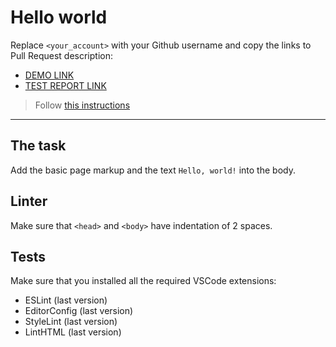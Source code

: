 # Hello world

Replace `<your_account>` with your Github username and copy the links to Pull Request description:
- [DEMO LINK](https://Vitalii-Belostotskiy.github.io/layout_hello-world/)
- [TEST REPORT LINK](https://Vitalii-Belostotskiy.github.io/layout_hello-world/report/html_report/)

> Follow [this instructions](https://mate-academy.github.io/layout_task-guideline/#how-to-solve-the-layout-tasks-on-github)
___

## The task

Add the basic page markup and the text `Hello, world!` into the body.

## Linter

Make sure that `<head>` and `<body>` have indentation of 2 spaces.

## Tests

Make sure that you installed all the required VSCode extensions:

- ESLint (last version)
- EditorConfig (last version)
- StyleLint (last version)
- LintHTML (last version)
